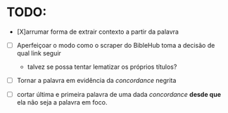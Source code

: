 # TODO:
- [X]arrumar forma de extrair contexto a partir da palavra 

- [ ] Aperfeiçoar o modo como o scraper do BibleHub toma a decisão de qual link seguir
  - talvez se possa tentar lematizar os próprios títulos?

- [ ] Tornar a palavra em evidência da *concordance* negrita
- [ ] cortar última e primeira palavra de uma dada *concordance* **desde que** ela não seja a palavra em foco. 